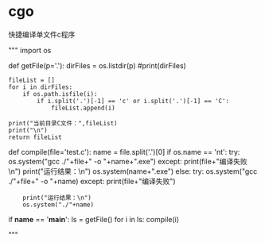 # cgo
快捷编译单文件c程序


"""
import os

def getFile(p='.'):
    dirFiles = os.listdir(p)
    #print(dirFiles)

    fileList = []
    for i in dirFiles:
        if os.path.isfile(i):
            if i.split('.')[-1] == 'c' or i.split('.')[-1] == 'C':
                fileList.append(i)

    print("当前目录C文件：",fileList)
    print("\n")
    return fileList


def compile(file='test.c'):
    name = file.split('.')[0]
    if os.name == 'nt':
        try:
            os.system("gcc ./"+file+" -o "+name+".exe")
        except:
            print(file+"编译失败\n")
        print("运行结果：\n")
        os.system(name+".exe")
    else:
        try:
            os.system("gcc ./"+file+" -o "+name)
        except:
            print(file+"编译失败")

        print("运行结果：\n")
        os.system("./"+name)



if __name__ == '__main__':
    ls = getFile()
    for i in ls:
        compile(i)

"""
